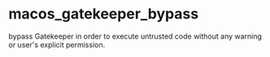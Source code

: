 # macos_gatekeeper_bypass
 bypass Gatekeeper in order to execute untrusted code without any warning or user's explicit permission.
